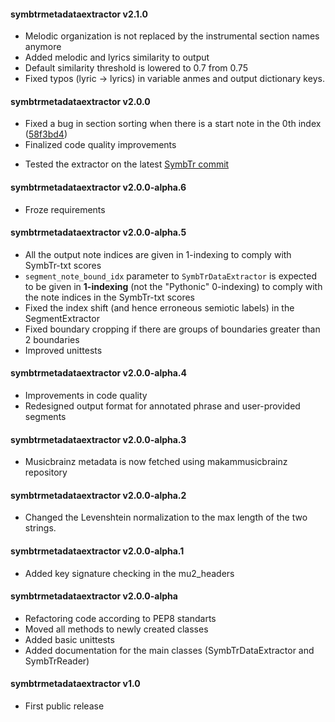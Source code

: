 #### symbtrmetadataextractor v2.1.0
- Melodic organization is not replaced by the instrumental section names anymore
- Added melodic and lyrics similarity to output
- Default similarity threshold is lowered to 0.7 from 0.75
- Fixed typos (lyric -> lyrics) in variable anmes and output dictionary keys.

#### symbtrmetadataextractor v2.0.0
- Fixed a bug in section sorting  when there is a start note in the 0th index ([58f3bd4](https://github.com/sertansenturk/symbtrdataextractor/commit/58f3bd413b548c11a7144a603afa42bad654a347))
- Finalized code quality improvements
* Tested the extractor on the latest [SymbTr commit](https://github.com/MTG/SymbTr/commit/37bfb44fdf6fc3eb95acfe3ef484caefb4627f94)

#### symbtrmetadataextractor v2.0.0-alpha.6
- Froze requirements

#### symbtrmetadataextractor v2.0.0-alpha.5
- All the output note indices are given in 1-indexing to comply with SymbTr-txt scores
- ```segment_note_bound_idx``` parameter to ```SymbTrDataExtractor``` is expected to be given in **1-indexing** (not the "Pythonic" 0-indexing) to comply with the note indices in the SymbTr-txt scores
- Fixed the index shift (and hence erroneous semiotic labels) in the SegmentExtractor
- Fixed boundary cropping if there are groups of boundaries greater than 2 boundaries
- Improved unittests

#### symbtrmetadataextractor v2.0.0-alpha.4
 - Improvements in code quality
 - Redesigned output format for annotated phrase and user-provided segments

#### symbtrmetadataextractor v2.0.0-alpha.3
 - Musicbrainz metadata is now fetched using makammusicbrainz repository

#### symbtrmetadataextractor v2.0.0-alpha.2
 - Changed the Levenshtein normalization to the max length of the two strings.

#### symbtrmetadataextractor v2.0.0-alpha.1
 - Added key signature checking in the mu2_headers

#### symbtrmetadataextractor v2.0.0-alpha
 - Refactoring code according to PEP8 standarts
 - Moved all methods to newly created classes
 - Added basic unittests
 - Added documentation for the main classes (SymbTrDataExtractor and SymbTrReader)

#### symbtrmetadataextractor v1.0
 - First public release
